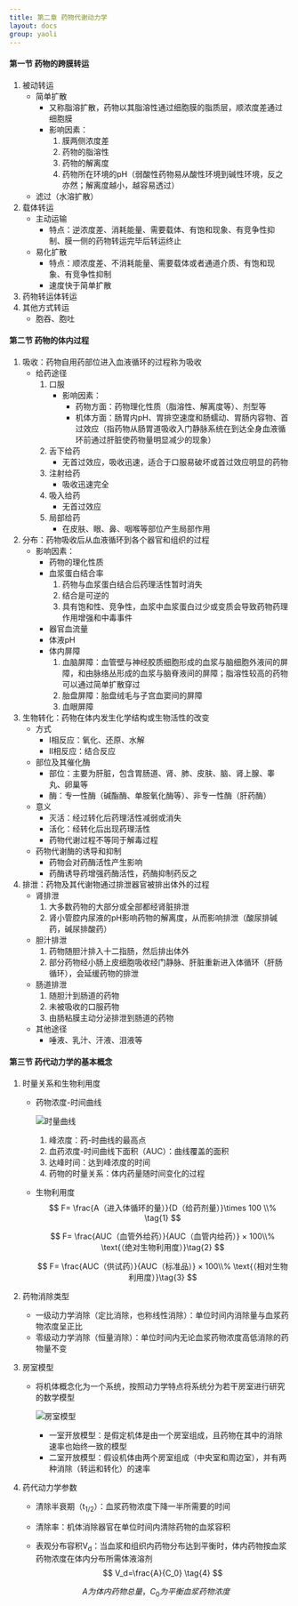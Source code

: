 ```yaml
---
title: 第二章 药物代谢动力学
layout: docs
group: yaoli
---
```


#### 第一节 药物的跨膜转运

1. 被动转运
   + 简单扩散
     + 又称脂溶扩散，药物以其脂溶性通过细胞膜的脂质层，顺浓度差通过细胞膜
     + 影响因素：
       1. 膜两侧浓度差
       2. 药物的脂溶性
       3. 药物的解离度
       4. 药物所在环境的pH（弱酸性药物易从酸性环境到碱性环境，反之亦然；解离度越小，越容易透过） 
   + 滤过（水溶扩散）
   <!--more-->
2. 载体转运
   + 主动运输
     + 特点：逆浓度差、消耗能量、需要载体、有饱和现象、有竞争性抑制、膜一侧的药物转运完毕后转运终止
   + 易化扩散
     + 特点：顺浓度差、不消耗能量、需要载体或者通道介质、有饱和现象、有竞争性抑制
     + 速度快于简单扩散
3. 药物转运体转运
4. 其他方式转运
   + 胞吞、胞吐

#### 第二节 药物的体内过程

1. 吸收：药物自用药部位进入血液循环的过程称为吸收
   + 给药途径
     1. 口服
        + 影响因素：
          + 药物方面：药物理化性质（脂溶性、解离度等）、剂型等
          + 机体方面：肠胃内pH、胃排空速度和肠蠕动、胃肠内容物、首过效应（指药物从肠胃道吸收入门静脉系统在到达全身血液循环前通过肝脏使药物量明显减少的现象）
     2. 舌下给药
        + 无首过效应，吸收迅速，适合于口服易破坏或首过效应明显的药物
     3. 注射给药
        + 吸收迅速完全
     4. 吸入给药
        + 无首过效应
     5. 局部给药
        + 在皮肤、眼、鼻、咽喉等部位产生局部作用
2. 分布：药物吸收后从血液循环到各个器官和组织的过程
   + 影响因素：
     + 药物的理化性质
     + 血浆蛋白结合率
       1. 药物与血浆蛋白结合后药理活性暂时消失
       2. 结合是可逆的
       3. 具有饱和性、竞争性，血浆中血浆蛋白过少或变质会导致药物药理作用增强和中毒事件
     + 器官血流量
     + 体液pH
     + 体内屏障
       1. 血脑屏障：血管壁与神经胶质细胞形成的血浆与脑细胞外液间的屏障，和由脉络丛形成的血浆与脑脊液间的屏障；脂溶性较高的药物可以通过简单扩散穿过
       2. 胎盘屏障：胎盘绒毛与子宫血窦间的屏障
       3. 血眼屏障
3. 生物转化：药物在体内发生化学结构或生物活性的改变
   + 方式
     + Ⅰ相反应：氧化、还原、水解
     + Ⅱ相反应：结合反应
   + 部位及其催化酶
     + 部位：主要为肝脏，包含胃肠道、肾、肺、皮肤、脑、肾上腺、睾丸、卵巢等
     + 酶：专一性酶（碱酯酶、单胺氧化酶等）、非专一性酶（肝药酶）
   + 意义
     + 灭活：经过转化后药理活性减弱或消失
     + 活化：经转化后出现药理活性
     + 药物代谢过程不等同于解毒过程
   + 药物代谢酶的诱导和抑制
     + 药物会对药酶活性产生影响
     + 药酶诱导药增强药酶活性，药酶抑制药反之
4. 排泄：药物及其代谢物通过排泄器官被排出体外的过程
   + 肾排泄
     1. 大多数药物的大部分或全部都经肾脏排泄
     2. 肾小管腔内尿液的pH影响药物的解离度，从而影响排泄（酸尿排碱药，碱尿排酸药）
   + 胆汁排泄
     1. 药物随胆汁排入十二指肠，然后排出体外
     2. 部分药物经小肠上皮细胞吸收经门静脉、肝脏重新进入体循环（肝肠循环），会延缓药物的排泄
   + 肠道排泄
     1. 随胆汁到肠道的药物
     2. 未被吸收的口服药物
     3. 由肠粘膜主动分泌排泄到肠道的药物
   + 其他途径
     + 唾液、乳汁、汗液、泪液等

#### 第三节 药代动力学的基本概念

1. 时量关系和生物利用度

   + 药物浓度-时间曲线

     ![时量曲线](https://www.hualigs.cn/image/60547e68af1bc.jpg)

     1. 峰浓度：药-时曲线的最高点
     2. 血药浓度-时间曲线下面积（AUC）：曲线覆盖的面积 
     3. 达峰时间：达到峰浓度的时间
     4. 药物的时量关系：体内药量随时间变化的过程

   + 生物利用度
     $$
     F=	\frac{A（进入体循环的量）}{D（给药剂量）}\times 100 \\% \tag{1}
     $$

     $$
     F=	\frac{AUC（血管外给药）}{AUC（血管内给药）} × 100\\%  \text{（绝对生物利用度）}\tag{2}
     $$

     $$
     F=	\frac{AUC（供试药）}{AUC（标准品）} × 100\\%  \text{（相对生物利用度）}\tag{3}
     $$

2. 药物消除类型

   + 一级动力学消除（定比消除，也称线性消除）：单位时间内消除量与血浆药物浓度呈正比
   + 零级动力学消除（恒量消除）：单位时间内无论血浆药物浓度高低消除的药物量不变

3. 房室模型

   + 将机体概念化为一个系统，按照动力学特点将系统分为若干房室进行研究的数学模型

     ![房室模型](https://www.hualigs.cn/image/6054c32e8296a.jpg)

     + 一室开放模型：是假定机体是由一个房室组成，且药物在其中的消除速率也始终一致的模型
     + 二室开放模型：假设机体由两个房室组成（中央室和周边室），并有两种消除（转运和转化）的速率

4. 药代动力学参数

   + 清除半衰期（t<sub>1/2</sub>）：血浆药物浓度下降一半所需要的时间

   + 清除率：机体消除器官在单位时间内清除药物的血浆容积

   + 表观分布容积V<sub>d</sub>：当血浆和组织内药物分布达到平衡时，体内药物按血浆药物浓度在体内分布所需体液溶剂
     $$
     V_d=\frac{A}{C_0} \tag{4}
     $$

   $$
   A为体内药物总量，C_0为平衡血浆药物浓度
   $$

